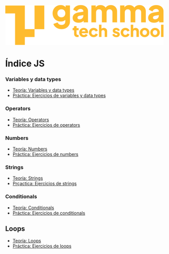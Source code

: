 ![logotipo de GammaTech School](../assets/Logo_Yellow.png)

# Índice JS

### Variables y data types
- [Teoría: Variables y data types](./theory/variables_data_types.md)
- [Práctica: Ejercicios de variables y data types](./exercises/ex_variables_data_types.md)

### Operators
- [Teoría: Operators]()
- [Práctica: Ejercicios de operators]()

### Numbers
- [Teoría: Numbers]()
- [Práctica: Ejercicios de numbers]()

### Strings
- [Teoría: Strings]()
- [Prçactica: Ejercicios de strings]()

### Conditionals
- [Teoría: Conditionals]()
- [Práctica: Ejercicios de conditionals]()

## Loops
- [Teoría: Loops]()
- [Práctica: Ejercicios de loops]()